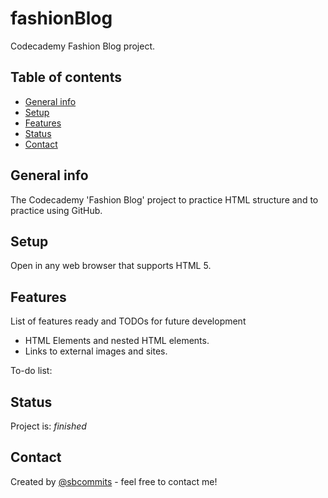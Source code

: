 # fashionBlog
Codecademy Fashion Blog project.

## Table of contents
* [General info](#general-info)
* [Setup](#setup)
* [Features](#features)
* [Status](#status)
* [Contact](#contact)

## General info
The Codecademy 'Fashion Blog' project to practice HTML structure and to practice using GitHub.

## Setup
Open in any web browser that supports HTML 5.

## Features
List of features ready and TODOs for future development
* HTML Elements and nested HTML elements.
* Links to external images and sites.

To-do list:


## Status
Project is: _finished_

## Contact
Created by [@sbcommits](https://github.com/sbcommits) - feel free to contact me!